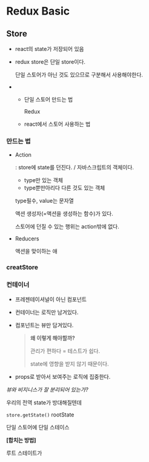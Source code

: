 # Redux Basic

## Store

- react의 state가 저장되어 있음

- redux store은 단일 store이다.

  단일 스토어가 아닌 것도 있으므로 구분해서 사용해야한다.

- - 단일 스토어 만드는 법

    Redux

  - react에서 스토어 사용하는 법

### 만드는 법

- Action

  : store에 state를 던진다. / 자바스크립트의 객체이다.

  - type만 있는 객체
  - type뿐만아리다 다른 것도 있는 객체

  type필수, value는 문자열

  액션 생성자(=액션을 생성하는 함수)가 있다.

  스토어에 던질 수 있는 행위는 action밖에 없다.

- Reducers

  액션을 맞이하는 애

### creatStore



### 컨테이너

- 프레젠테이셔널이 아닌 컴포넌트

- 컨테이너는 로직만 남겨있다.

- 컴포넌트는 뷰만 담겨있다.

  > **왜 이렇게 해야할까?**
  >
  > 관리가 편하다 = 테스트가 쉽다.
  >
  > state에 영향을 받지 않기 때문이다.

- props로 받아서 보여주는 로직에 집중한다.



*뷰와 비지니스가 잘 분리되어 있는가?*



우리의 전역 state가 방대해질텐데 

`store.getState()` rootState

단일 스토어에 단일 스테이스

**[합치는 방법]**

루트 스테이트가 